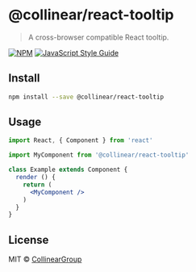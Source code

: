 # @collinear/react-tooltip

> A cross-browser compatible React tooltip.

[![NPM](https://img.shields.io/npm/v/@collinear/react-tooltip.svg)](https://www.npmjs.com/package/@collinear/react-tooltip) [![JavaScript Style Guide](https://img.shields.io/badge/code_style-standard-brightgreen.svg)](https://standardjs.com)

## Install

```bash
npm install --save @collinear/react-tooltip
```

## Usage

```jsx
import React, { Component } from 'react'

import MyComponent from '@collinear/react-tooltip'

class Example extends Component {
  render () {
    return (
      <MyComponent />
    )
  }
}
```

## License

MIT © [CollinearGroup](https://github.com/CollinearGroup)
